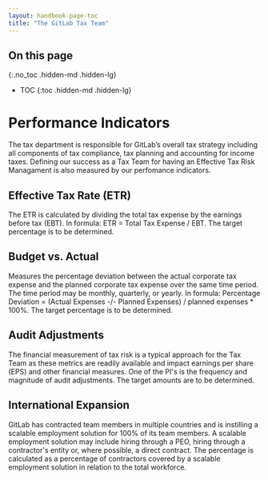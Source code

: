 ```yaml
---
layout: handbook-page-toc
title: "The GitLab Tax Team"
---
```


## On this page
{:.no_toc .hidden-md .hidden-lg}

- TOC
{:toc .hidden-md .hidden-lg}

# Performance Indicators

The tax department is responsible for GitLab’s overall tax strategy including all components of tax compliance, tax planning and accounting for income taxes. Defining our success as a Tax Team for having an Effective Tax Risk Managament is also measured by our perfomance indicators. 

## Effective Tax Rate (ETR)
The ETR is calculated by dividing the total tax expense by the earnings before tax (EBT). In formula: ETR = Total Tax Expense / EBT. The target percentage is to be determined.

## Budget vs. Actual
Measures the percentage deviation between the actual corporate tax expense and the planned corporate tax expense over the same time period. The time period may be monthly, quarterly, or yearly. In formula: Percentage Deviation = (Actual Expenses -/- Planned Expenses) / planned expenses * 100%. The target percentage is to be determined.

## Audit Adjustments
The financial measurement of tax risk is a typical approach for the Tax Team as these metrics are readily available and impact earnings per share (EPS) and other financial measures. One of the PI's is the frequency and magnitude of audit adjustments. The target amounts are to be determined.

## International Expansion
GitLab has contracted team members in multiple countries and is instilling a scalable employment solution for 100% of its team members. A scalable employment solution may include hiring through a PEO, hiring through a contractor's entity or, where possible, a direct contract. The percentage is calculated as a percentage of contractors covered by a scalable employment solution in relation to the total workforce.

